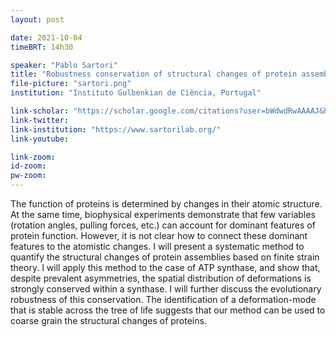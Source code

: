 ```yaml
---
layout: post

date: 2021-10-04
timeBRT: 14h30

speaker: "Pablo Sartori"
title: "Robustness conservation of structural changes of protein assemblies"
file-picture: "sartori.png"
institution: "Instituto Gulbenkian de Ciência, Portugal"

link-scholar: "https://scholar.google.com/citations?user=bWdwdRwAAAAJ&hl=en"
link-twitter: 
link-institution: "https://www.sartorilab.org/"
link-youtube:

link-zoom: 
id-zoom: 
pw-zoom: 
---
```


The function of proteins is determined by changes in their atomic structure. At the same time, biophysical experiments demonstrate that few variables (rotation angles, pulling forces, etc.) can account for dominant features of protein function. However, it is not clear how to connect these dominant features to the atomistic changes. I will present a systematic method to quantify the structural changes of protein assemblies based on finite strain theory. I will apply this
method to the case of ATP synthase, and show that, despite prevalent asymmetries, the spatial distribution of deformations is strongly conserved within a synthase. I will further discuss the evolutionary robustness of this conservation. The identification of a deformation-mode that is stable across the tree of life suggests that our method can be used to coarse grain the structural changes of proteins.